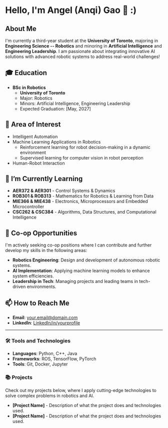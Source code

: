 # Hello, I'm Angel (Anqi) Gao 👋 :) 

## About Me
I'm currently a third-year student at the **University of Toronto**, majoring in **Engineering Science -- Robotics** and minoring in **Artificial Intelligence** and **Engineering Leadership**. I am passionate about integrating innovative AI solutions with advanced robotic systems to address real-world challenges!

## 🎓 Education
- **BSc in Robotics**
  - **University of Toronto**
  - Major: Robotics
  - Minors: Artificial Intelligence, Engineering Leadership
  - Expected Graduation: [May, 2027]

## 🤖 Area of Interest
- Intelligent Automation
- Machine Learning Applications in Robotics
   - Reinforcement learning for robot decision-making in a dynamic environment 
   - Supervised learning for computer vision in robot perception 
- Human-Robot Interaction

## 🌱 I’m Currently Learning
- **AER372 & AER301** - Control Systems & Dynamics
- **ROB301 & ROB313** - Mathematics for Robotics & Learning from Data
- **MIE366 & MIE438** - Electronics,  Microprocessors and Embedded Microcontroller
- **CSC262 & CSC384** - Algorithms, Data Structures, and Computational Intelligence

## 🚀 Co-op Opportunities
I'm actively seeking co-op positions where I can contribute and further develop my skills in the following areas:
- **Robotics Engineering**: Design and development of autonomous robotic systems.
- **AI Implementation**: Applying machine learning models to enhance system efficiencies.
- **Leadership in Tech**: Managing projects and leading teams in tech-driven environments.

## 📫 How to Reach Me
- **Email**: [your.email@domain.com](mailto:your.email@domain.com)
- **LinkedIn**: [LinkedIn/in/yourprofile](https://www.linkedin.com/in/yourprofile)

---

### 🛠️ Tools and Technologies
- **Languages**: Python, C++, Java
- **Frameworks**: ROS, TensorFlow, PyTorch
- **Tools**: Git, Docker, Jupyter

### 📚 Projects
Check out my projects below, where I apply cutting-edge technologies to solve complex problems in robotics and AI.

- **[Project Name]** - Description of what the project does and technologies used.
- **[Project Name]** - Description of what the project does and technologies used.

